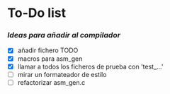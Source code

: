 # To-Do list

### *Ideas para añadir al compilador*

- [X] añadir fichero TODO
- [X] macros para asm_gen
- [X] llamar a todos los ficheros de prueba con 'test_...'
- [ ] mirar un formateador de estilo
- [ ] refactorizar asm_gen.c